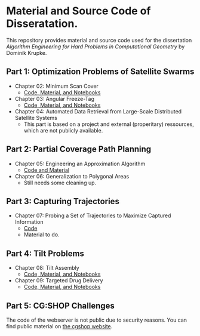 # Material and Source Code of Disseratation.

This repository provides material and source code used for the dissertation *Algorithm Engineering for Hard Problems in Computational Geometry* by Dominik Krupke.

## Part 1: Optimization Problems of Satellite Swarms

* Chapter 02: Minimum Scan Cover
  * [Code, Material, and Notebooks](https://github.com/ahillbs/minimum_scan_cover)
* Chapter 03: Angular Freeze-Tag
  * [Code, Material, and Notebooks](https://gitlab.ibr.cs.tu-bs.de/krupke/angular-freeze-Tag-Constraint-Programming)
* Chapter 04: Automated Data Retrieval from Large-Scale Distributed Satellite Systems
  * This part is based on a project and external (properitary) ressources, which are not publicly available.

## Part 2: Partial Coverage Path Planning

* Chapter 05: Engineering an Approximation Algorithm
  * [Code and Material](https://github.com/d-krupke/turncost)
* Chapter 06: Generalization to Polygonal Areas
  * Still needs some cleaning up.

## Part 3: Capturing Trajectories

* Chapter 07: Probing a Set of Trajectories to Maximize Captured Information
  * [Code](https://github.com/ahillbs/trajectory_capturing)
  * Material to do.

## Part 4: Tilt Problems

* Chapter 08: Tilt Assembly
  * [Code, Material, and Notebooks](https://gitlab.ibr.cs.tu-bs.de/alg/tilt-assembly-solver)
* Chapter 09: Targeted Drug Delivery
  * [Code, Material, and Notebooks](https://gitlab.ibr.cs.tu-bs.de/krupke/minimal-rf-gathering)

## Part 5: CG:SHOP Challenges

The code of the webserver is not public due to security reasons. You can find public material on [the cgshop website](https://cgshop.ibr.cs.tu-bs.de/).
